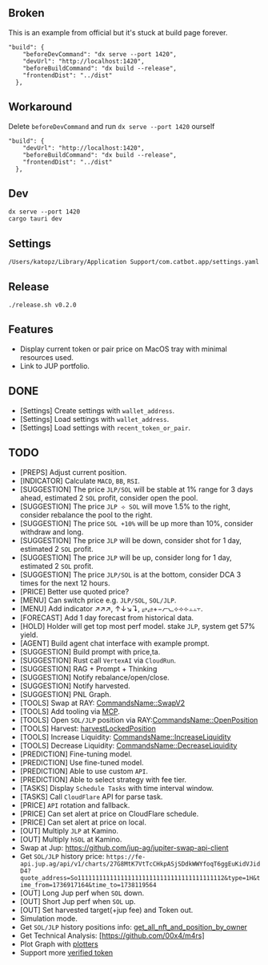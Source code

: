 ## Broken

This is an example from official but it's stuck at build page forever.

```
"build": {
    "beforeDevCommand": "dx serve --port 1420",
    "devUrl": "http://localhost:1420",
    "beforeBuildCommand": "dx build --release",
    "frontendDist": "../dist"
  },
```

## Workaround

Delete `beforeDevCommand` and run `dx serve --port 1420` ourself

```
"build": {
    "devUrl": "http://localhost:1420",
    "beforeBuildCommand": "dx build --release",
    "frontendDist": "../dist"
  },
```

## Dev

```
dx serve --port 1420
cargo tauri dev
```

## Settings

```
/Users/katopz/Library/Application Support/com.catbot.app/settings.yaml
```

## Release

```
./release.sh v0.2.0
```

## Features

- Display current token or pair price on MacOS tray with minimal resources used.
- Link to JUP portfolio.

## DONE

- [Settings] Create settings with `wallet_address`.
- [Settings] Load settings with `wallet_address`.
- [Settings] Load settings with `recent_token_or_pair`.

## TODO

- [PREPS] Adjust current position.
- [INDICATOR] Calculate `MACD`, `BB`, `RSI`.
- [SUGGESTION] The price `JLP/SOL` will be stable at 1% range for 3 days ahead, estimated 2 `SOL` profit, consider open the pool.
- [SUGGESTION] The price `JLP ⟢ SOL` will move 1.5% to the right, consider rebalance the pool to the right.
- [SUGGESTION] The price `SOL +10%` will be up more than 10%, consider withdraw and long.
- [SUGGESTION] The price `JLP` will be down, consider shot for 1 day, estimated 2 `SOL` profit.
- [SUGGESTION] The price `JLP` will be up, consider long for 1 day, estimated 2 `SOL` profit.
- [SUGGESTION] The price `JLP/SOL` is at the bottom, consider DCA 3 times for the next 12 hours.
- [PRICE] Better use quoted price?
- [MENU] Can switch price e.g. `JLP/SOL`, `SOL/JLP`.
- [MENU] Add indicator ↗︎↗︎↗︎, ↑↓↘︎↴, ⥂⥄+−⦧⦦⟡⟢⟣⫠⫠⫟.
- [FORECAST] Add 1 day forecast from historical data.
- [HOLD] Holder will get top most perf model. stake `JLP`, system get 57% yield.
- [AGENT] Build agent chat interface with example prompt.
- [SUGGESTION] Build prompt with price,ta.
- [SUGGESTION] Rust call `VertexAI` via `CloudRun`.
- [SUGGESTION] RAG + Prompt + Thinking
- [SUGGESTION] Notify rebalance/open/close.
- [SUGGESTION] Notify harvested.
- [SUGGESTION] PNL Graph.
- [TOOLS] Swap at RAY: [CommandsName::SwapV2](https://github.com/raydium-io/raydium-clmm/blob/master/client/src/main.rs#L1769)
- [TOOLS] Add tooling via [MCP](https://github.com/Derek-X-Wang/mcp-rust-sdk).
- [TOOLS] Open `SOL/JLP` position via RAY:[CommandsName::OpenPosition](https://github.com/raydium-io/raydium-clmm/blob/master/client/src/main.rs#L1060)
- [TOOLS] Harvest: [harvestLockedPosition](https://github.com/raydium-io/raydium-sdk-V2-demo/blob/daf78a9/src/clmm/harvestLockedPosition.ts)
- [TOOLS] Increase Liquidity: [CommandsName::IncreaseLiquidity](https://github.com/raydium-io/raydium-clmm/blob/master/client/src/main.rs#L1247C9-L1247C40)
- [TOOLS] Decrease Liquidity: [CommandsName::DecreaseLiquidity](https://github.com/raydium-io/raydium-clmm/blob/master/client/src/main.rs#L1432C9-L1432C40)
- [PREDICTION] Fine-tuning model.
- [PREDICTION] Use fine-tuned model.
- [PREDICTION] Able to use custom `API`.
- [PREDICTION] Able to select strategy with fee tier.
- [TASKS] Display `Schedule Tasks` with time interval window.
- [TASKS] Call `CloudFlare` API for parse task.
- [PRICE] `API` rotation and fallback.
- [PRICE] Can set alert at price on CloudFlare schedule.
- [PRICE] Can set alert at price on local.
- [OUT] Multiply `JLP` at Kamino.
- [OUT] Multiply `hSOL` at Kamino.
- Swap at Jup: https://github.com/jup-ag/jupiter-swap-api-client
- Get `SOL/JLP` history price: `https://fe-api.jup.ag/api/v1/charts/27G8MtK7VtTcCHkpASjSDdkWWYfoqT6ggEuKidVJidD4?quote_address=So11111111111111111111111111111111111111112&type=1H&time_from=1736917164&time_to=1738119564`
- [OUT] Long Jup perf when `SOL` down.
- [OUT] Short Jup perf when `SOL` up.
- [OUT] Set harvested target(+jup fee) and Token out.
- Simulation mode.
- Get `SOL/JLP` history positions info: [get_all_nft_and_position_by_owner](https://github.com/raydium-io/raydium-clmm/blob/master/client/src/main.rs#L261C4-L261C37)
- Get Technical Analysis: [https://github.com/00x4/m4rs]
- Plot Graph with [plotters](https://github.com/plotters-rs/plotters)
- Support more [verified token](https://api.jup.ag/tokens/v1/tagged/verified)
